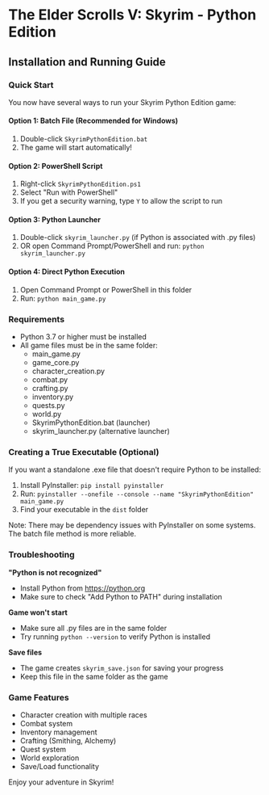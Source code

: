 # The Elder Scrolls V: Skyrim - Python Edition
## Installation and Running Guide

### Quick Start

You now have several ways to run your Skyrim Python Edition game:

#### Option 1: Batch File (Recommended for Windows)
1. Double-click `SkyrimPythonEdition.bat` 
2. The game will start automatically!

#### Option 2: PowerShell Script
1. Right-click `SkyrimPythonEdition.ps1` 
2. Select "Run with PowerShell"
3. If you get a security warning, type `Y` to allow the script to run

#### Option 3: Python Launcher
1. Double-click `skyrim_launcher.py` (if Python is associated with .py files)
2. OR open Command Prompt/PowerShell and run: `python skyrim_launcher.py`

#### Option 4: Direct Python Execution
1. Open Command Prompt or PowerShell in this folder
2. Run: `python main_game.py`

### Requirements

- Python 3.7 or higher must be installed
- All game files must be in the same folder:
  - main_game.py
  - game_core.py
  - character_creation.py
  - combat.py
  - crafting.py
  - inventory.py
  - quests.py
  - world.py
  - SkyrimPythonEdition.bat (launcher)
  - skyrim_launcher.py (alternative launcher)

### Creating a True Executable (Optional)

If you want a standalone .exe file that doesn't require Python to be installed:

1. Install PyInstaller: `pip install pyinstaller`
2. Run: `pyinstaller --onefile --console --name "SkyrimPythonEdition" main_game.py`
3. Find your executable in the `dist` folder

Note: There may be dependency issues with PyInstaller on some systems. The batch file method is more reliable.

### Troubleshooting

**"Python is not recognized"**
- Install Python from https://python.org
- Make sure to check "Add Python to PATH" during installation

**Game won't start**
- Make sure all .py files are in the same folder
- Try running `python --version` to verify Python is installed

**Save files**
- The game creates `skyrim_save.json` for saving your progress
- Keep this file in the same folder as the game

### Game Features

- Character creation with multiple races
- Combat system
- Inventory management
- Crafting (Smithing, Alchemy)
- Quest system
- World exploration
- Save/Load functionality

Enjoy your adventure in Skyrim!

